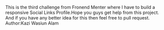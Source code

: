 This is the third challenge from Fronend Menter where I have to build a responsive Social Links Profile.Hope you guys get help from this project. And if you have any better idea for this then feel free to pull request.
</br>
Author:Kazi Wasiun Alam

